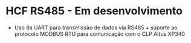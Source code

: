 # HCF RS485 - Em desenvolvimento

*   Uso da UART para transmissão de dados via RS485 + suporte ao protocolo MODBUS RTU para comunicação com o CLP Altus XP340